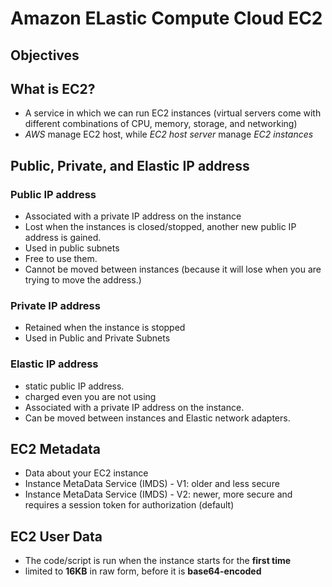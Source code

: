# Amazon ELastic Compute Cloud EC2


## Objectives



## What is EC2?
* A service in which we can run EC2 instances (virtual servers come with different combinations of CPU, memory, storage, and networking)
* *AWS* manage EC2 host, while *EC2 host server* manage *EC2 instances*

## Public, Private, and Elastic IP address
### Public IP address
* Associated with a private IP address on the instance
* Lost when the instances is closed/stopped, another new public IP address is gained.
* Used in public subnets
* Free to use them.
* Cannot be moved between instances (because it will lose when you are trying to move the address.)

### Private IP address
* Retained when the instance is stopped
* Used in Public and Private Subnets

### Elastic IP address
* static public IP address.
* charged even you are not using
* Associated with a private IP address on the instance.
* Can be moved between instances and Elastic network adapters.

## EC2 Metadata
* Data about your EC2 instance
* Instance MetaData Service (IMDS) - V1: older and less secure
* Instance MetaData Service (IMDS) - V2: newer, more secure and requires a session token for authorization (default)

## EC2 User Data
* The code/script is run when the instance starts for the **first time**
* limited to **16KB** in raw form, before it is **base64-encoded**